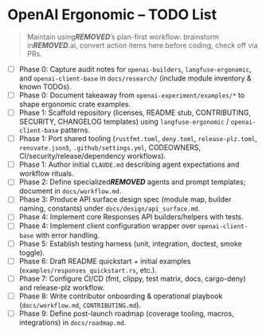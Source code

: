 # OpenAI Ergonomic – TODO List

> Maintain using***REMOVED***’s plan-first workflow: brainstorm in***REMOVED***.ai, convert action items here before coding, check off via PRs.

- [ ] Phase 0: Capture audit notes for `openai-builders`, `langfuse-ergonomic`, and `openai-client-base` in `docs/research/` (include module inventory & known TODOs).
- [ ] Phase 0: Document takeaway from `openai-experiment/examples/*` to shape ergonomic crate examples.
- [ ] Phase 1: Scaffold repository (licenses, README stub, CONTRIBUTING, SECURITY, CHANGELOG templates) using `langfuse-ergonomic` / `openai-client-base` patterns.
- [ ] Phase 1: Port shared tooling (`rustfmt.toml`, `deny.toml`, `release-plz.toml`, `renovate.json5`, `.github/settings.yml`, CODEOWNERS, CI/security/release/dependency workflows).
- [ ] Phase 1: Author initial `CLAUDE.md` describing agent expectations and workflow rituals.
- [ ] Phase 2: Define specialized***REMOVED*** agents and prompt templates; document in `docs/workflow.md`.
- [ ] Phase 3: Produce API surface design spec (module map, builder naming, constants) under `docs/design/api_surface.md`.
- [ ] Phase 4: Implement core Responses API builders/helpers with tests.
- [ ] Phase 4: Implement client configuration wrapper over `openai-client-base` with error handling.
- [ ] Phase 5: Establish testing harness (unit, integration, doctest, smoke toggle).
- [ ] Phase 6: Draft README quickstart + initial examples (`examples/responses_quickstart.rs`, etc.).
- [ ] Phase 7: Configure CI/CD (fmt, clippy, test matrix, docs, cargo-deny) and release-plz workflow.
- [ ] Phase 8: Write contributor onboarding & operational playbook (`docs/workflow.md`, `CONTRIBUTING.md`).
- [ ] Phase 9: Define post-launch roadmap (coverage tooling, macros, integrations) in `docs/roadmap.md`.
